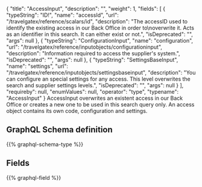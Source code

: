 {
  "title": "AccessInput",
  "description": "",
  "weight": 1,
  "fields": [
    {
      "typeString": "ID!",
      "name": "accessId",
      "url": "/travelgatex/reference/scalars/id",
      "description": "The accessID used to identify the existing access in our Back Office in order to\noverwrite it. Acts as an identifier in this search. It can either exist or not.",
      "isDeprecated": "",
      "args": null
    },
    {
      "typeString": "ConfigurationInput",
      "name": "configuration",
      "url": "/travelgatex/reference/inputobjects/configurationinput",
      "description": "Information required to access the supplier's system.",
      "isDeprecated": "",
      "args": null
    },
    {
      "typeString": "SettingsBaseInput",
      "name": "settings",
      "url": "/travelgatex/reference/inputobjects/settingsbaseinput",
      "description": "You can configure an special settings for any access. This level overwrites the search and supplier settings levels.",
      "isDeprecated": "",
      "args": null
    }
  ],
  "requireby": null,
  "enumValues": null,
  "operator": "type",
  "typename": "AccessInput"
}
AccessInput overwrites an existent access in our Back Office or creates a new
one to be used in this search query only. An access object contains its own code, configuration and settings.
## GraphQL Schema definition

{{% graphql-schema-type %}}

## Fields

{{% graphql-field %}}
